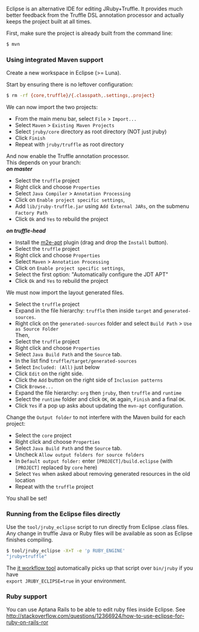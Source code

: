 Eclipse is an alternative IDE for editing JRuby+Truffle. It provides much better feedback from the Truffle DSL annotation processor and actually keeps the project built at all times.

First, make sure the project is already built from the command line:
```bash
$ mvn
```

### Using integrated Maven support

Create a new workspace in Eclipse (>= Luna).

Start by ensuring there is no leftover configuration:
```bash
$ rm -rf {core,truffle}/{.classpath,.settings,.project}
```

We can now import the two projects:
* From the main menu bar, select `File` > `Import...`
* Select `Maven` > `Existing Maven Projects`
* Select `jruby/core` directory as root directory (NOT just jruby)
* Click `Finish`
* Repeat with `jruby/truffle` as root directory

And now enable the Truffle annotation processor.  
This depends on your branch:  
_**on master**_
* Select the `truffle` project
* Right click and choose `Properties`
* Select `Java Compiler` > `Annotation Processing`
* Click on `Enable project specific settings`,
* Add `lib/jruby-truffle.jar` using `Add External JARs`, on the submenu `Factory Path`
* Click `Ok` and `Yes` to rebuild the project

_**on truffle-head**_
* Install the [m2e-apt](https://marketplace.eclipse.org/content/m2e-apt) plugin (drag and drop the `Install` button).
* Select the `truffle` project
* Right click and choose `Properties`
* Select `Maven` > `Annotation Processing`
* Click on `Enable project specific settings`,
* Select the first option: "Automatically configure the JDT APT"
* Click `Ok` and `Yes` to rebuild the project

We must now import the layout generated files.  
* Select the `truffle` project
* Expand in the file hierarchy: `truffle` then inside `target` and `generated-sources`.
* Right click on the `generated-sources` folder and select `Build Path` > `Use as Source Folder`  
Then,
* Select the `truffle` project
* Right click and choose `Properties`
* Select `Java Build Path` and the `Source` tab.
* In the list find `truffle/target/generated-sources`
* Select `Included: (All)` just below
* Click `Edit` on the right side.
* Click the `Add` button on the right side of `Inclusion patterns`
* Click `Browse...`
* Expand the file hierarchy: `org` then `jruby`, then `truffle` and `runtime`
* Select the `runtime` folder and click `OK`, `OK` again, `Finish` and a final `OK`.
* Click `Yes` if a pop up asks about updating the `mvn-apt` configuration.

Change the `Output folder` to not interfere with the Maven build for each project:
* Select the `core` project
* Right click and choose `Properties`
* Select `Java Build Path` and the `Source` tab.
* Uncheck `Allow output folders for source folders`
* In `Default output folder:` enter `[PROJECT]/build.eclipse` (with `[PROJECT]` replaced by `core` here)
* Select `Yes` when asked about removing generated resources in the old location
* Repeat with the `truffle` project

You shall be set!

### Running from the Eclipse files directly

Use the `tool/jruby_eclipse` script to run directly from Eclipse .class files.  
Any change in truffle Java or Ruby files will be available as soon as Eclipse finishes compiling.

```bash
$ tool/jruby_eclipse -X+T -e 'p RUBY_ENGINE'
"jruby+truffle"
```

The [jt workflow tool](https://github.com/jruby/jruby/tree/master/truffle#workflow-tool)
automatically picks up that script over `bin/jruby` if you have  
`export JRUBY_ECLIPSE=true` in your environment.

### Ruby support
You can use Aptana Rails to be able to edit ruby files inside Eclipse. See http://stackoverflow.com/questions/12366924/how-to-use-eclipse-for-ruby-on-rails-ror
